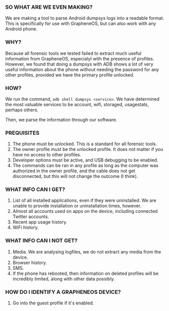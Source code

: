 ### SO WHAT ARE WE EVEN MAKING?

We are making a tool to parse Android dumpsys logs into a readable format. This is specifically for use with GrapheneOS, but can also work with any Android phone.

### WHY?

Because all forensic tools we tested failed to extract much useful information from GrapheneOS, especialyl with the presence of profiles. However, we found that doing a dumpsys with ADB shows a lot of very useful information about the phone without needing the password for any other profiles, provided we have the primary profile unlocked.

### HOW?

We run the command, `adb shell dumpsys <service>`. We have determined the most valuable services to be account, wifi, storaged, usagestats, perhaps others.

Then, we parse the information through our software. 


### PREQUISITES
1. The phone must be unlocked. This is a standard for all forensic tools.
2. The owner profile must be the unlocked profile. It does not matter if you have no access to other profiles.
3. Developer options must be active, and USB debugging to be enabled.
4. The commands can be ran in any profile as long as the computer was authorized in the owner profile, and the cable does not get disconnected, but this will not change the outcome (I think).

### WHAT INFO CAN I GET?

1. List of all installed applications, even if they were uninstalled. We are unable to provide installation or uninstallation times, however.
2. Almost all accounts used on apps on the device, including connected Twitter accounts. 
3. Recent app usage history.
4. WiFi history.

### WHAT INFO CAN I NOT GET?

1. Media. We are analysing logfiles, we do not extract any media from the device.
2. Browser history.
3. SMS.
4. If the phone has rebooted, then information on deleted profiles will be incredibly limited, along with other data possibly.

### HOW DO I IDENTIFY A GRAPHENEOS DEVICE?
1. Go into the guest profile if it's enabled.